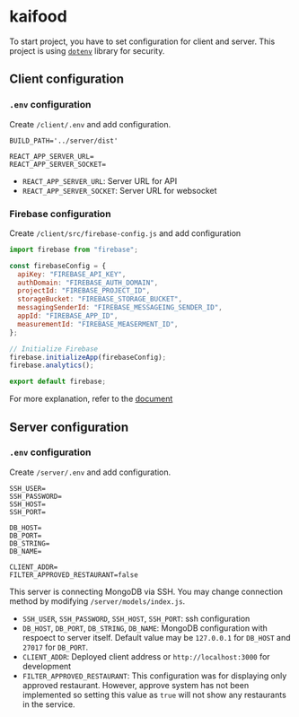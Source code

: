 # kaifood

To start project, you have to set configuration for client and server.
This project is using [`dotenv`](https://www.npmjs.com/package/dotenv) library for security.

## Client configuration

### `.env` configuration

Create `/client/.env` and add configuration.

```
BUILD_PATH='../server/dist'

REACT_APP_SERVER_URL=
REACT_APP_SERVER_SOCKET=
```

- `REACT_APP_SERVER_URL`: Server URL for API
- `REACT_APP_SERVER_SOCKET`: Server URL for websocket

### Firebase configuration

Create `/client/src/firebase-config.js` and add configuration

```js
import firebase from "firebase";

const firebaseConfig = {
  apiKey: "FIREBASE_API_KEY",
  authDomain: "FIREBASE_AUTH_DOMAIN",
  projectId: "FIREBASE_PROJECT_ID",
  storageBucket: "FIREBASE_STORAGE_BUCKET",
  messagingSenderId: "FIREBASE_MESSAGEING_SENDER_ID",
  appId: "FIREBASE_APP_ID",
  measurementId: "FIREBASE_MEASERMENT_ID",
};

// Initialize Firebase
firebase.initializeApp(firebaseConfig);
firebase.analytics();

export default firebase;
```

For more explanation, refer to the [document](https://firebase.google.com/docs/web/setup)


## Server configuration

### `.env` configuration

Create `/server/.env` and add configuration.

```
SSH_USER=
SSH_PASSWORD=
SSH_HOST=
SSH_PORT=

DB_HOST=
DB_PORT=
DB_STRING=
DB_NAME=

CLIENT_ADDR=
FILTER_APPROVED_RESTAURANT=false
```

This server is connecting MongoDB via SSH. You may change connection method by modifying `/server/models/index.js`.
- `SSH_USER`, `SSH_PASSWORD`, `SSH_HOST`, `SSH_PORT`: ssh configuration
- `DB_HOST`, `DB_PORT`, `DB_STRING`, `DB_NAME`: MongoDB configuration with respoect to server itself. Default value may be `127.0.0.1` for `DB_HOST` and `27017` for `DB_PORT`.
- `CLIENT_ADDR`: Deployed client address or `http://localhost:3000` for development
- `FILTER_APPROVED_RESTAURANT`: This configuration was for displaying only approved restaurant. However, approve system has not been implemented so setting this value as `true` will not show any restaurants in the service.
